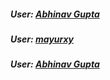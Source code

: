 ##### User: [Abhinav Gupta](https://github.com/agrocks23)

##### User: [mayurxy](https://github.com/mayurxy)

##### User: [Abhinav Gupta](https://github.com/JLeneau)
